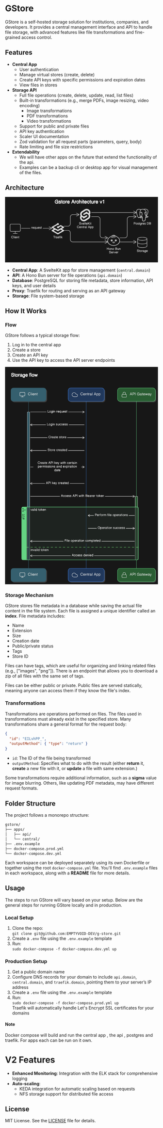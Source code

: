 # GStore

GStore is a self-hosted storage solution for institutions, companies, and developers. It provides a central management interface and API to handle file storage, with advanced features like file transformations and fine-grained access control.

## Features

- **Central App**
  - User authentication
  - Manage virtual stores (create, delete)
  - Create API keys with specific permissions and expiration dates
  - View files in stores
- **Storage API**
  - Full file operations (create, delete, update, read, list files)
  - Built-in transformations (e.g., merge PDFs, image resizing, video encoding)
    - Image transformations
    - PDF transformations
    - Video transformations
  - Support for public and private files
  - API key authentication
  - Scaler UI documentation
  - Zod validation for all request parts (parameters, query, body)
  - Rate limiting and file size restrictions
- **Extendability**
  - We will have other apps on the future that extend the functionality of the api.
  - Examples can be a backup cli or desktop app for visual management of the files.

## Architecture

![Architecture v1](./assets/architectureV1.png)

- **Central App**: A SvelteKit app for store management (`central.domain`)
- **API**: A Hono Bun server for file operations (`api.domain`)
- **Database**: PostgreSQL for storing file metadata, store information, API keys, and user details
- **Proxy**: Traefik for routing and serving as an API gateway
- **Storage**: File system-based storage

## How It Works

### Flow

GStore follows a typical storage flow:

1. Log in to the central app
2. Create a store
3. Create an API key
4. Use the API key to access the API server endpoints

![Storage Flow](./assets/storage_flow.png)

### Storage Mechanism

GStore stores file metadata in a database while saving the actual file content in the file system. Each file is assigned a unique identifier called an **index**. File metadata includes:

- Name
- Extension
- Size
- Creation date
- Public/private status
- Tags
- Store ID

Files can have tags, which are useful for organizing and linking related files (e.g., ["images", "png"]). There is an endpoint that allows you to download a zip of all files with the same set of tags.

Files can be either public or private. Public files are served statically, meaning anyone can access them if they know the file's index.

### Transformations

Transformations are operations performed on files. The files used in transformations must already exist in the specified store. Many transformations share a general format for the request body:

```json
{
  "id": "EILvhPP_",
  "outputMethod": { "type": "return" }
}
```

- `id`: The ID of the file being transformed
- `outputMethod`: Specifies what to do with the result (either **return** it, **create** a new file with it, or **update** a file with same extension.)

Some transformations require additional information, such as a **sigma** value for image blurring. Others, like updating PDF metadata, may have different request formats.

## Folder Structure

The project follows a monorepo structure:

```
gstore/
├── apps/
│   ├── api/
│   └── central/
├── .env.example
├── docker-compose.prod.yml
└── docker-compose.dev.yml
```

Each workspace can be deployed separately using its own Dockerfile or together using the root `docker-compose.yml` file. You'll find `.env.example` files in each workspace, along with a **README** file for more details.

## Usage

The steps to run GStore will vary based on your setup. Below are the general steps for running GStore locally and in production.

### Local Setup

1. Clone the repo:  
   `git clone git@github.com:EMPTYVOID-DEV/g-store.git`
2. Create a `.env` file using the `.env.example` template
3. Run:  
   `sudo docker-compose -f docker-compose.dev.yml up`

### Production Setup

1. Get a public domain name
2. Configure DNS records for your domain to include `api.domain`, `central.domain`, and `traefik.domain`, pointing them to your server’s IP address
3. Create a `.env` file using the `.env.example` template
4. Run:  
   `sudo docker-compose -f docker-compose.prod.yml up`  
   Traefik will automatically handle Let's Encrypt SSL certificates for your domains

#### Note

Docker compose will build and run the central app , the api , postgres and traefik. For apps each can be run on it own.

# V2 Features

- **Enhanced Monitoring**: Integration with the ELK stack for comprehensive logging
- **Auto-scaling**:
  - KEDA integration for automatic scaling based on requests
  - NFS storage support for distributed file access

## License

MIT License. See the [LICENSE](https://opensource.org/license/mit) file for details.
